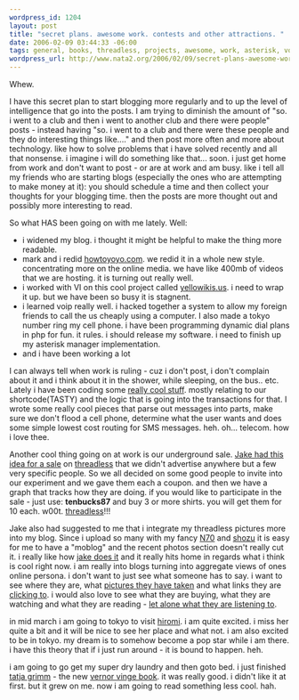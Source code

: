```yaml
--- 
wordpress_id: 1204
layout: post
title: "secret plans. awesome work. contests and other attractions. "
date: 2006-02-09 03:44:33 -06:00
tags: general, books, threadless, projects, awesome, work, asterisk, voip
wordpress_url: http://www.nata2.org/2006/02/09/secret-plans-awesome-work-contests-and-other-attractions/
---
```

Whew.

I have this secret plan to start blogging more regularly and to up the level of intelligence that go into the posts. I am trying to diminish the amount of "so. i went to a club and then i went to another club and there were people" posts - instead having "so. i went to a club and there were these people and they do interesting things like...." and then post more often and more about technology. like how to solve problems that i have solved recently and all that nonsense. i imagine i will do something like that... soon. i just get home from work and don't want to post - or are at work and am busy. like i tell all my friends who are starting blogs (especially the ones who are attempting to make money at it): you should schedule a time and then collect your thoughts for your blogging time. then the posts are more thought out and possibly more interesting to read.

So what HAS been going on with me lately. Well:
<ul>
	<li>i widened my blog. i thought it might be helpful to make the thing more readable.</li>
	<li>mark and i redid <a href="http://howtoyoyo.com">howtoyoyo.com</a>. we redid it in a whole new style. concentrating more on the online media. we have like 400mb of videos that we are hosting. it is turning out really well.</li>
	<li>i worked with VI on this cool project called <a href="http://www.yellowikis.us">yellowikis.us</a>. i need to wrap it up. but we have been so busy it is stagnent.</li>
	<li>i learned voip really well. i hacked together a system to allow my foreign friends to call the us cheaply using a computer. I also made a tokyo number ring my cell phone. i have been programming dynamic dial plans in php for fun. it rules. i should release my software. i need to finish up my asterisk manager implementation.</li>
	<li>and i have been working a lot</li>
</ul>
I can always tell when work is ruling - cuz i don't post, i don't complain about it and i think about it in the shower, while sleeping, on the bus.. etc. Lately i have been coding some <a href="http://www.extratasty.com/mobile/">really cool stuff</a>. mostly relating to our shortcode(TASTY) and the logic that is going into the transactions for that. I wrote some really cool pieces that parse out messages into parts, make sure we don't flood a cell phone, determine what the user wants and does some simple lowest cost routing for SMS messages. heh. oh... telecom. how i love thee.

Another cool thing going on at work is our underground sale. <a href="http://jakenickell.com/entry/1114">Jake had this idea for a sale</a> on <a href="http://www.threadless.com">threadless</a> that we didn't advertise anywhere but a few very specific people. So we all decided on some good people to invite into our experiment and we gave them each a coupon. and then we have a graph that tracks how they are doing. if you would like to participate in the sale - just use: <strong>tenbucks87</strong> and buy 3 or more shirts. you will get them for 10 each. w00t. <a href="http://www.threadless.com">threadless</a>!!!

Jake also had suggested to me that i integrate my threadless pictures more into my blog. Since i upload so many with my fancy <a href="http://www.google.com/url?sa=t&ct=res&cd=1&url=http%3A//press.nokia.com/PR/200504/991482_5.html&ei=K-jqQ-rZF6KOowKf8o22Bg&sig2=JUjFVQeLE97-jBH9ovMlYw">N70</a> and <a href="http://www.shozu.com">shozu</a> it is easy for me to have a "moblog" and the recent photos section doesn't really cut it. i really like how <a href="http://jakenickell.com">jake does it</a> and it really hits home in regards what i think is cool right now. i am really into blogs turning into aggregate views of ones online persona. i don't want to just see what someone has to say. i want to see where they are, what <a href="http://www.flickr.com">pictures they have taken</a> and what links they are <a href="http://www.del.icio.us">clicking to</a>. i would also love to see what they are buying, what they are watching and what they are reading - <a href="http://www.musicblogger.org">let alone what they are listening to</a>.

in mid march i am going to tokyo to visit <a href="http://www.hirominakazawa.com">hiromi</a>. i am quite excited. i miss her quite a bit and it will be nice to see her place and what not. i am also excited to be in tokyo. my dream is to somehow become a pop star while i am there. i have this theory that if i just run around - it is bound to happen. heh.

i am going to go get my super dry laundry and then goto bed. i just finished <a href="http://destroytechnology.com/dark-1000-0765308851-Tatja_Grimms_World">tatja grimm</a> - the new <a href="http://destroytechnology.com/d3-Vernor_Vinge">vernor vinge book</a>. it was really good. i didn't like it at first. but it grew on me. now i am going to read something less cool. hah.
